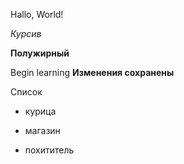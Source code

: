 Hallo, World!

*Курсив*

**Полужирный**

Begin learning
**Изменения сохранены**

Список 

* курица

* магазин

* похититель



